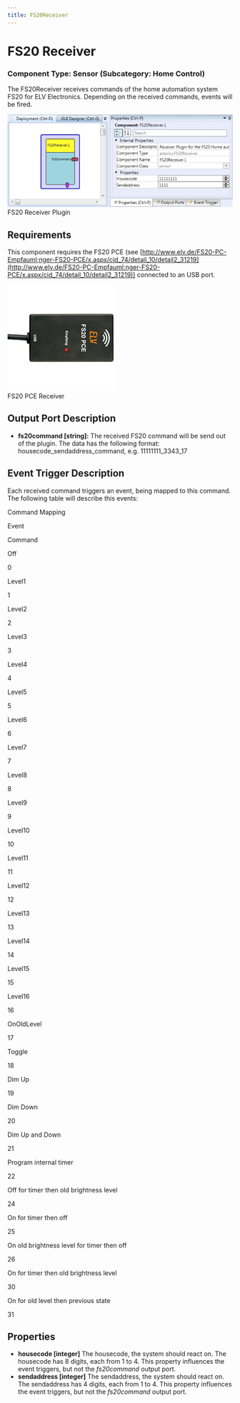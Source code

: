 ```yaml
---
title: FS20Receiver
---
```


# FS20 Receiver

### Component Type: Sensor (Subcategory: Home Control)

The FS20Receiver receives commands of the home automation system FS20 for ELV Electronics. Depending on the received commands, events will be fired.

![FS20 Receiver Plugin](./img/FS20Receiver.jpg "FS20 Receiver Plugin")  
FS20 Receiver Plugin

## Requirements

This component requires the FS20 PCE (see [http://www.elv.de/FS20-PC-Empfauml;nger-FS20-PCE/x.aspx/cid_74/detail_10/detail2_31219](http://www.elv.de/FS20-PC-Empfauml;nger-FS20-PCE/x.aspx/cid_74/detail_10/detail2_31219)) connected to an USB port.

![FS20 PCE Receiver](./img/fs20pce.jpg "FS20 PCE Receiver")  
FS20 PCE Receiver

## Output Port Description

- **fs20command \[string\]:** The received FS20 command will be send out of the plugin. The data has the following format: housecode_sendaddress_command, e.g. 11111111_3343_17

## Event Trigger Description

Each received command triggers an event, being mapped to this command. The following table will describe this events:

Command Mapping

Event

Command

Off

0

Level1

1

Level2

2

Level3

3

Level4

4

Level5

5

Level6

6

Level7

7

Level8

8

Level9

9

Level10

10

Level11

11

Level12

12

Level13

13

Level14

14

Level15

15

Level16

16

OnOldLevel

17

Toggle

18

Dim Up

19

Dim Down

20

Dim Up and Down

21

Program internal timer

22

Off for timer then old brightness level

24

On for timer then off

25

On old brightness level for timer then off

26

On for timer then old brightness level

30

On for old level then previous state

31

## Properties

- **housecode \[integer\]** The housecode, the system should react on. The housecode has 8 digits, each from 1 to 4. This property influences the event triggers, but not the _fs20command_ output port.
- **sendaddress \[integer\]** The sendaddress, the system should react on. The sendaddress has 4 digits, each from 1 to 4. This property influences the event triggers, but not the _fs20command_ output port.
